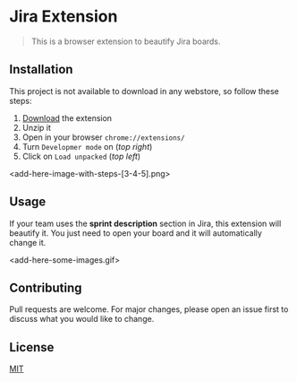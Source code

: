 # Jira Extension

> This is a browser extension to beautify Jira boards.

## Installation

This project is not available to download in any webstore, so follow these steps:

1. [Download]() the extension
2. Unzip it
3. Open in your browser `chrome://extensions/`
4. Turn `Developmer mode` on (_top right_)
5. Click on `Load unpacked` (_top left_)

<add-here-image-with-steps-[3-4-5].png>

## Usage

If your team uses the **sprint description** section in Jira, this extension will beautify it. You just need to open your board and it will automatically change it.

<add-here-some-images.gif>

## Contributing

Pull requests are welcome. For major changes, please open an issue first
to discuss what you would like to change.

## License

[MIT](https://thulioph.mit-license.org/)
